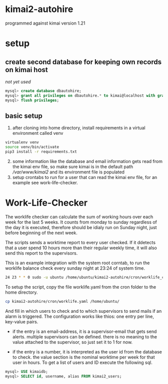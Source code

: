# kimai2-autohire

programmed against kimai version 1.21

# setup

## create second database for keeping own records on kimai host

*not yet used*

```sql
mysql> create database dbautohire;
mysql> grant all privileges on dbautohire.* to kimai@localhost with grant option;
mysql> flush privileges;
```
## basic setup
1. after cloning into home directory, install requirements in a virtual environment called venv
```bash
virtualenv venv
source venv/bin/activate
pip3 install -r requirements.txt
```
2. some information like the database and email information gets read from the kimai env file, so make sure kimai is in the default path */var/www/kimai2* and its environment file is populated
3. setup crontabs to run for a user that can read the kimai env file, for an example see work-life-checker.


# Work-Life-Checker

The worklife checker can calculate the sum of working hours over each week for the last 5 weeks. It counts from monday to sunday regardless of the day it is executed, therefore should be idialy run on Sunday night, just before beginning of the next week.

The scripts sends a worktime report to every user checked. If it ddetects that a user spend 10 hours more than their regular weekly time, it will also send this report to the supervisors.

This is an example integration with the system root corntab, to run the worklife balance check every sunday night at 23:24 of system time.
```bash
24 23 * * 0 sudo -u ubuntu /home/ubuntu/kimai2-autohire/cron/worklife_check.bash
```

To setup the script, copy the file worklife.yaml from the cron folder to the home directory.
```bash
cp kimai2-autohire/cron/worklife.yaml /home/ubuntu/
```
And fill in which users to check and to which supervisors to send mails if an alarm is triggered.
The configuration works like thios: 
one entry per line, key-value pairs.

- if the entry is an email-address, it is a supervisor-email that gets send alerts. multiple supervisors can be defined. there is no meaning to the value attached to the supervisor, so just set it to 1 for now.

- if the entry is a number, it is interpreted as the user id from the database to check. the value section is the nominal worktime per week for that user in hours. To get a list of users and ID execute the following sql.
```sql
mysql> USE kimaidb;
mysql> SELECT id, username, alias FROM kimai2_users;
```
